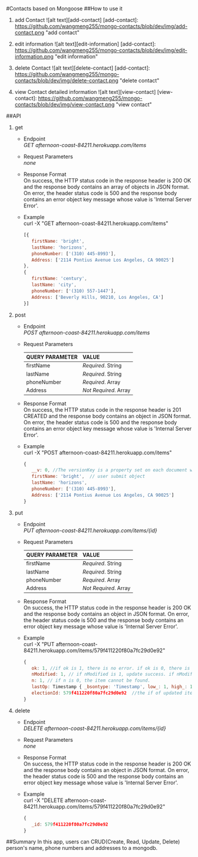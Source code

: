 #Contacts based on Mongoose
##How to use it
1.  add Contact
![alt text][add-contact]
[add-contact]: https://github.com/wangmeng255/mongo-contacts/blob/dev/img/add-contact.png "add contact"

2.  edit information
![alt text][edit-information]
[add-contact]: https://github.com/wangmeng255/mongo-contacts/blob/dev/img/edit-information.png "edit information"

3.  delete Contact
![alt text][delete-contact]
[add-contact]: https://github.com/wangmeng255/mongo-contacts/blob/dev/img/delete-contact.png "delete contact"

4.  view Contact detailed information
![alt text][view-contact]
[view-contact]: https://github.com/wangmeng255/mongo-contacts/blob/dev/img/view-contact.png "view contact"

##API
1.  get
    * Endpoint  
      _GET afternoon-coast-84211.herokuapp.com/items_
    * Request Parameters  
      _none_
    * Response Format  
      On success, the HTTP status code in the response header is 200 OK and the response body contains an array of objects in JSON format. On error, the header status code is 500 and the response body contains an error object key message whose value is 'Internal Server Error'.
    * Example  
      curl -X "GET afternoon-coast-84211.herokuapp.com/items"  

      ```javascript
      [{  
         firstName: 'bright',  
         lastName: 'horizons',  
         phoneNumber: ['(310) 445-8993'],    
         Address: ['2114 Pontius Avenue Los Angeles, CA 90025']  
      },
      {
         firstName: 'century', 
         lastName: 'city', 
         phoneNumber: ['(310) 557-1447'], 
         Address: ['Beverly Hills, 90210, Los Angeles, CA']
      }]
      ```
      
2.  post
    * Endpoint  
      _POST afternoon-coast-84211.herokuapp.com/items_
    * Request Parameters  
    
      QUERY PARAMETER | VALUE
      --------------- | -----
      firstName | _Required_. String
      lastName | _Required_. String
      phoneNumber| _Required_. Array
      Address | _Not Required_. Array

    * Response Format  
      On success, the HTTP status code in the response header is 201 CREATED and the response body contains an object in JSON format. On error, the header status code is 500 and the response body contains an error object key message whose value is 'Internal Server Error'.
    * Example  
      curl -X "POST afternoon-coast-84211.herokuapp.com/items"  
      
      ```javascript
      {  
         __v: 0, //The versionKey is a property set on each document when first created by Mongoose. This keys value contains the internal revision of the document.
         firstName: 'bright',  // user submit object
         lastName: 'horizons',  
         phoneNumber: ['(310) 445-8993'],    
         Address: ['2114 Pontius Avenue Los Angeles, CA 90025']  
      }
      ```
      
3.  put
    * Endpoint  
      _PUT afternoon-coast-84211.herokuapp.com/items/{id}_
    * Request Parameters  
    
      QUERY PARAMETER | VALUE
      --------------- | -----
      firstName | _Required_. String
      lastName | _Required_. String
      phoneNumber| _Required_. Array
      Address | _Not Required_. Array

    * Response Format  
      On success, the HTTP status code in the response header is 200 OK and the response body contains an object in JSON format. On error, the header status code is 500 and the response body contains an error object key message whose value is 'Internal Server Error'.
    * Example  
      curl -X "PUT afternoon-coast-84211.herokuapp.com/items/579f411220f80a7fc29d0e92"  
      
      ```javascript
      { 
         ok: 1, //if ok is 1, there is no error. if ok is 0, there is an error
         nModified: 1, // if nModified is 1, update success. if nModified is 0, updata fail
         n: 1, // if n is 0, the item cannot be found.
         lastOp: Timestamp { _bsontype: 'Timestamp', low_: 1, high_: 1473355882 }, //lastOp is the optime timestamp in the oplog of the change. bsontype is definition is here (https://docs.mongodb.com/manual/reference/bson-types/)
         electionId: 579f411220f80a7fc29d0e92  //the if of updated item 
      }
      ```
      
4.  delete
    * Endpoint  
      _DELETE afternoon-coast-84211.herokuapp.com/items/{id}_
    * Request Parameters  
      _none_
    * Response Format  
      On success, the HTTP status code in the response header is 200 OK and the response body contains an object in JSON format. On error, the header status code is 500 and the response body contains an error object key message whose value is 'Internal Server Error'.
    * Example  
      curl -X "DELETE afternoon-coast-84211.herokuapp.com/items/579f411220f80a7fc29d0e92"  
      
      ```javascript
      {
         _id: 579f411220f80a7fc29d0e92
      }
      ```
      
##Summary 
In this app, users can CRUD(Create, Read, Update, Delete) person's name, phone numbers and addresses to a mongodb.
